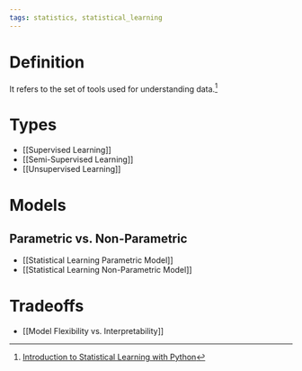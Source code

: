 ```yaml
---
tags: statistics, statistical_learning
---
```


# Definition

It refers to the set of tools used for understanding data.[^1]

# Types
- [[Supervised Learning]]
- [[Semi-Supervised Learning]]
- [[Unsupervised Learning]]

# Models
## Parametric vs. Non-Parametric
- [[Statistical Learning Parametric Model]]
- [[Statistical Learning Non-Parametric Model]]

# Tradeoffs
- [[Model Flexibility vs. Interpretability]]

[^1]: [Introduction to Statistical Learning with Python](zotero://open-pdf/library/items/9JTAJ2JI?page=1)